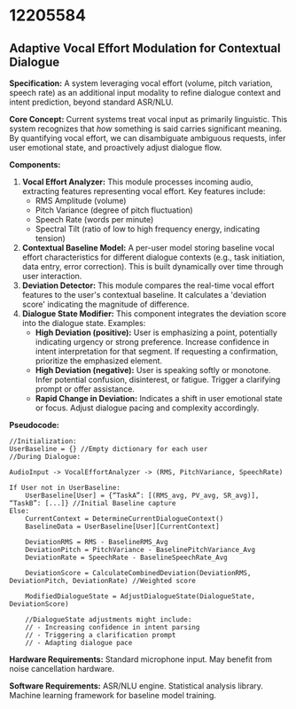 # 12205584

## Adaptive Vocal Effort Modulation for Contextual Dialogue

**Specification:** A system leveraging vocal effort (volume, pitch variation, speech rate) as an additional input modality to refine dialogue context and intent prediction, beyond standard ASR/NLU.

**Core Concept:** Current systems treat vocal input as primarily linguistic. This system recognizes that *how* something is said carries significant meaning. By quantifying vocal effort, we can disambiguate ambiguous requests, infer user emotional state, and proactively adjust dialogue flow.

**Components:**

1.  **Vocal Effort Analyzer:** This module processes incoming audio, extracting features representing vocal effort.  Key features include:
    *   RMS Amplitude (volume)
    *   Pitch Variance (degree of pitch fluctuation)
    *   Speech Rate (words per minute)
    *   Spectral Tilt (ratio of low to high frequency energy, indicating tension)
2.  **Contextual Baseline Model:** A per-user model storing baseline vocal effort characteristics for different dialogue contexts (e.g., task initiation, data entry, error correction). This is built dynamically over time through user interaction.
3.  **Deviation Detector:** This module compares the real-time vocal effort features to the user's contextual baseline.  It calculates a 'deviation score' indicating the magnitude of difference.
4.  **Dialogue State Modifier:**  This component integrates the deviation score into the dialogue state.  Examples:
    *   **High Deviation (positive):** User is emphasizing a point, potentially indicating urgency or strong preference.  Increase confidence in intent interpretation for that segment.  If requesting a confirmation, prioritize the emphasized element.
    *   **High Deviation (negative):** User is speaking softly or monotone.  Infer potential confusion, disinterest, or fatigue.  Trigger a clarifying prompt or offer assistance.
    *   **Rapid Change in Deviation:**  Indicates a shift in user emotional state or focus. Adjust dialogue pacing and complexity accordingly.

**Pseudocode:**

```
//Initialization:
UserBaseline = {} //Empty dictionary for each user
//During Dialogue:

AudioInput -> VocalEffortAnalyzer -> (RMS, PitchVariance, SpeechRate)

If User not in UserBaseline:
    UserBaseline[User] = {“TaskA”: [(RMS_avg, PV_avg, SR_avg)], “TaskB”: [...]} //Initial Baseline capture
Else:
    CurrentContext = DetermineCurrentDialogueContext()
    BaselineData = UserBaseline[User][CurrentContext]

    DeviationRMS = RMS - BaselineRMS_Avg
    DeviationPitch = PitchVariance - BaselinePitchVariance_Avg
    DeviationRate = SpeechRate - BaselineSpeechRate_Avg

    DeviationScore = CalculateCombinedDeviation(DeviationRMS, DeviationPitch, DeviationRate) //Weighted score

    ModifiedDialogueState = AdjustDialogueState(DialogueState, DeviationScore)
    
    //DialogueState adjustments might include:
    // - Increasing confidence in intent parsing
    // - Triggering a clarification prompt
    // - Adapting dialogue pace
```

**Hardware Requirements:** Standard microphone input.  May benefit from noise cancellation hardware.

**Software Requirements:** ASR/NLU engine.  Statistical analysis library.  Machine learning framework for baseline model training.
